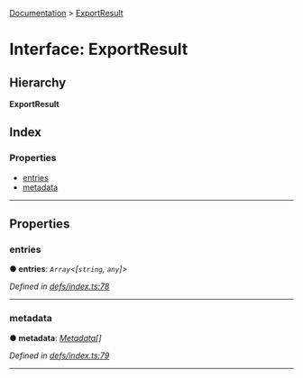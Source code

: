 [Documentation](../README.md) > [ExportResult](../interfaces/exportresult.md)

# Interface: ExportResult

## Hierarchy

**ExportResult**

## Index

### Properties

* [entries](exportresult.md#entries)
* [metadata](exportresult.md#metadata)

---

## Properties

<a id="entries"></a>

###  entries

**● entries**: *`Array`<[`string`, `any`]>*

*Defined in [defs/index.ts:78](https://github.com/badbatch/cachemap/blob/4e23125/packages/core/src/defs/index.ts#L78)*

___
<a id="metadata"></a>

###  metadata

**● metadata**: *[Metadata](metadata.md)[]*

*Defined in [defs/index.ts:79](https://github.com/badbatch/cachemap/blob/4e23125/packages/core/src/defs/index.ts#L79)*

___

